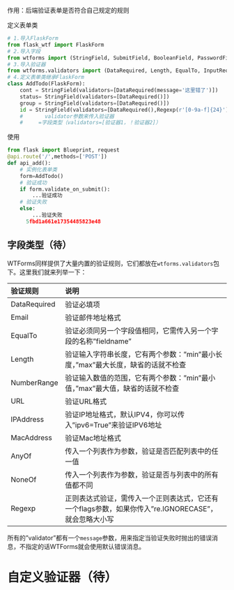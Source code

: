 作用：后端验证表单是否符合自己规定的规则

定义表单类

```python
# 1.导入FlaskForm
from flask_wtf import FlaskForm
# 2.导入字段
from wtforms import (StringField, SubmitField, BooleanField, PasswordField)
# 3.导入验证器
from wtforms.validators import (DataRequired, Length, EqualTo, InputRequired)
# 4.定义表单类继承FlaskForm
class AddTodo(FlaskForm):
    cont = StringField(validators=[DataRequired(message='这里错了')])
    status= StringField(validators=[DataRequired()])
    group = StringField(validators=[DataRequired()])
    id = StringField(validators=[DataRequired(),Regexp(r'[0-9a-f]{24}')])#正则验证
    #       validator参数来传入验证器
    #     =字段类型（validators=[验证器1，！验证器2]）
```

使用

~~~python
from flask import Blueprint, request
@api.route('/',methods=['POST'])
def api_add():
  	# 实例化表单类
    form=AddTodo()
    # 验证成功
    if form.validate_on_submit():
    	...验证成功
    # 验证失败
    else:
    	...验证失败
      5fbd1a661e17354485823e48
~~~





## 字段类型（待）



WTForms同样提供了大量内置的验证规则，它们都放在`wtforms.validators`包下。这里我们就来列举一下：

| 验证规则     | 说明                                                         |
| :----------- | :----------------------------------------------------------- |
| DataRequired | 验证必填项                                                   |
| Email        | 验证邮件地址格式                                             |
| EqualTo      | 验证必须同另一个字段值相同，它需传入另一个字段的名称”fieldname” |
| Length       | 验证输入字符串长度，它有两个参数：”min”最小长度，”max”最大长度，缺省的话就不检查 |
| NumberRange  | 验证输入数值的范围，它有两个参数：”min”最小值，”max”最大值，缺省的话就不检查 |
| URL          | 验证URL格式                                                  |
| IPAddress    | 验证IP地址格式，默认IPV4，你可以传入”ipv6=True”来验证IPV6地址 |
| MacAddress   | 验证Mac地址格式                                              |
| AnyOf        | 传入一个列表作为参数，验证是否匹配列表中的任一值             |
| NoneOf       | 传入一个列表作为参数，验证是否与列表中的所有值都不同         |
| Regexp       | 正则表达式验证，需传入一个正则表达式，它还有一个flags参数，如果你传入”re.IGNORECASE”，就会忽略大小写 |

所有的”validator”都有一个`message`参数，用来指定当验证失败时抛出的错误消息，不指定的话WTForms就会使用默认错误消息。

# 自定义验证器（待）

